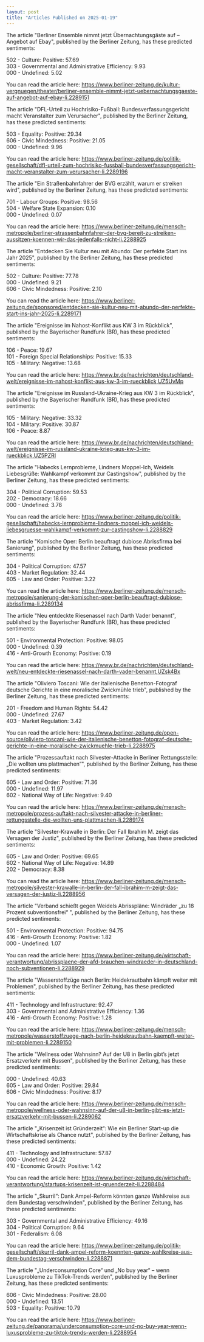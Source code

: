 ```yaml
---
layout: post
title: "Articles Published on 2025-01-19"
---
```

The article "Berliner Ensemble nimmt jetzt Übernachtungsgäste auf – Angebot auf Ebay", published by the Berliner Zeitung, has these predicted sentiments:

502 - Culture: Positive: 57.69  
303 - Governmental and Administrative Efficiency: 9.93  
000 - Undefined: 5.02

You can read the article here: https://www.berliner-zeitung.de/kultur-vergnuegen/theater/berliner-ensemble-nimmt-jetzt-uebernachtungsgaeste-auf-angebot-auf-ebay-li.2289151

The article "DFL-Urteil zu Hochrisiko-Fußball: Bundesverfassungsgericht macht Veranstalter zum Verursacher", published by the Berliner Zeitung, has these predicted sentiments:

503 - Equality: Positive: 29.34  
606 - Civic Mindedness: Positive: 21.05  
000 - Undefined: 9.96

You can read the article here: https://www.berliner-zeitung.de/politik-gesellschaft/dfl-urteil-zum-hochrisiko-fussball-bundesverfassungsgericht-macht-veranstalter-zum-verursacher-li.2289196

The article "Ein Straßenbahnfahrer der BVG erzählt, warum er streiken wird", published by the Berliner Zeitung, has these predicted sentiments:

701 - Labour Groups: Positive: 98.56  
504 - Welfare State Expansion: 0.10  
000 - Undefined: 0.07

You can read the article here: https://www.berliner-zeitung.de/mensch-metropole/berliner-strassenbahnfahrer-der-bvg-bereit-zu-streiken-aussitzen-koennen-wir-das-jedenfalls-nicht-li.2288925

The article "Entdecken Sie Kultur neu mit Abundo: Der perfekte Start ins Jahr 2025", published by the Berliner Zeitung, has these predicted sentiments:

502 - Culture: Positive: 77.78  
000 - Undefined: 9.21  
606 - Civic Mindedness: Positive: 2.10

You can read the article here: https://www.berliner-zeitung.de/sponsored/entdecken-sie-kultur-neu-mit-abundo-der-perfekte-start-ins-jahr-2025-li.2289171

The article "Ereignisse im Nahost-Konflikt aus KW 3 im Rückblick", published by the Bayerischer Rundfunk (BR), has these predicted sentiments:

106 - Peace: 19.67  
101 - Foreign Special Relationships: Positive: 15.33  
105 - Military: Negative: 13.68

You can read the article here: https://www.br.de/nachrichten/deutschland-welt/ereignisse-im-nahost-konflikt-aus-kw-3-im-rueckblick,UZ5UvMp

The article "Ereignisse im Russland-Ukraine-Krieg aus KW 3 im Rückblick", published by the Bayerischer Rundfunk (BR), has these predicted sentiments:

105 - Military: Negative: 33.32  
104 - Military: Positive: 30.87  
106 - Peace: 8.87

You can read the article here: https://www.br.de/nachrichten/deutschland-welt/ereignisse-im-russland-ukraine-krieg-aus-kw-3-im-rueckblick,UZ5PZRI

The article "Habecks Lernprobleme, Lindners Moppel-Ich, Weidels Liebesgrüße: Wahlkampf verkommt zur Castingshow", published by the Berliner Zeitung, has these predicted sentiments:

304 - Political Corruption: 59.53  
202 - Democracy: 18.66  
000 - Undefined: 3.78

You can read the article here: https://www.berliner-zeitung.de/politik-gesellschaft/habecks-lernprobleme-lindners-moppel-ich-weidels-liebesgruesse-wahlkampf-verkommt-zur-castingshow-li.2288829

The article "Komische Oper: Berlin beauftragt dubiose Abrissfirma bei Sanierung", published by the Berliner Zeitung, has these predicted sentiments:

304 - Political Corruption: 47.57  
403 - Market Regulation: 32.44  
605 - Law and Order: Positive: 3.22

You can read the article here: https://www.berliner-zeitung.de/mensch-metropole/sanierung-der-komischen-oper-berlin-beauftragt-dubiose-abrissfirma-li.2289134

The article "Neu entdeckte Riesenassel nach Darth Vader benannt", published by the Bayerischer Rundfunk (BR), has these predicted sentiments:

501 - Environmental Protection: Positive: 98.05  
000 - Undefined: 0.39  
416 - Anti-Growth Economy: Positive: 0.19

You can read the article here: https://www.br.de/nachrichten/deutschland-welt/neu-entdeckte-riesenassel-nach-darth-vader-benannt,UZsk4Bx

The article "Oliviero Toscani: Wie der italienische Benetton-Fotograf deutsche Gerichte in eine moralische Zwickmühle trieb", published by the Berliner Zeitung, has these predicted sentiments:

201 - Freedom and Human Rights: 54.42  
000 - Undefined: 27.67  
403 - Market Regulation: 3.42

You can read the article here: https://www.berliner-zeitung.de/open-source/oliviero-toscani-wie-der-italienische-benetton-fotograf-deutsche-gerichte-in-eine-moralische-zwickmuehle-trieb-li.2288975

The article "Prozessauftakt nach Silvester-Attacke in Berliner Rettungsstelle: „Die wollten uns plattmachen“", published by the Berliner Zeitung, has these predicted sentiments:

605 - Law and Order: Positive: 71.36  
000 - Undefined: 11.97  
602 - National Way of Life: Negative: 9.40

You can read the article here: https://www.berliner-zeitung.de/mensch-metropole/prozess-auftakt-nach-silvester-attacke-in-berliner-rettungsstelle-die-wollten-uns-plattmachen-li.2289174

The article "Silvester-Krawalle in Berlin: Der Fall Ibrahim M. zeigt das Versagen der Justiz", published by the Berliner Zeitung, has these predicted sentiments:

605 - Law and Order: Positive: 69.65  
602 - National Way of Life: Negative: 14.89  
202 - Democracy: 8.38

You can read the article here: https://www.berliner-zeitung.de/mensch-metropole/silvester-krawalle-in-berlin-der-fall-ibrahim-m-zeigt-das-versagen-der-justiz-li.2288956

The article "Verband schießt gegen Weidels Abrisspläne: Windräder „zu 18 Prozent subventionsfrei“ ", published by the Berliner Zeitung, has these predicted sentiments:

501 - Environmental Protection: Positive: 94.75  
416 - Anti-Growth Economy: Positive: 1.82  
000 - Undefined: 1.07

You can read the article here: https://www.berliner-zeitung.de/wirtschaft-verantwortung/abrissplaene-der-afd-brauchen-windraeder-in-deutschland-noch-subventionen-li.2288929

The article "Wasserstoffzüge nach Berlin: Heidekrautbahn kämpft weiter mit Problemen", published by the Berliner Zeitung, has these predicted sentiments:

411 - Technology and Infrastructure: 92.47  
303 - Governmental and Administrative Efficiency: 1.36  
416 - Anti-Growth Economy: Positive: 1.28

You can read the article here: https://www.berliner-zeitung.de/mensch-metropole/wasserstoffzuege-nach-berlin-heidekrautbahn-kaempft-weiter-mit-problemen-li.2289150

The article "Wellness oder Wahnsinn? Auf der U8 in Berlin gibt’s jetzt Ersatzverkehr mit Bussen", published by the Berliner Zeitung, has these predicted sentiments:

000 - Undefined: 40.63  
605 - Law and Order: Positive: 29.84  
606 - Civic Mindedness: Positive: 8.17

You can read the article here: https://www.berliner-zeitung.de/mensch-metropole/wellness-oder-wahnsinn-auf-der-u8-in-berlin-gibt-es-jetzt-ersatzverkehr-mit-bussen-li.2289062

The article "„Krisenzeit ist Gründerzeit“: Wie ein Berliner Start-up die Wirtschaftskrise als Chance nutzt", published by the Berliner Zeitung, has these predicted sentiments:

411 - Technology and Infrastructure: 57.87  
000 - Undefined: 24.22  
410 - Economic Growth: Positive: 1.42

You can read the article here: https://www.berliner-zeitung.de/wirtschaft-verantwortung/startups-krisenzeit-ist-gruenderzeit-li.2288484

The article "„Skurril“: Dank Ampel-Reform könnten ganze Wahlkreise aus dem Bundestag verschwinden", published by the Berliner Zeitung, has these predicted sentiments:

303 - Governmental and Administrative Efficiency: 49.16  
304 - Political Corruption: 9.64  
301 - Federalism: 6.08

You can read the article here: https://www.berliner-zeitung.de/politik-gesellschaft/skurril-dank-ampel-reform-koennten-ganze-wahlkreise-aus-dem-bundestag-verschwinden-li.2288871

The article "„Underconsumption Core“ und „No buy year“ – wenn Luxusprobleme zu TikTok-Trends werden", published by the Berliner Zeitung, has these predicted sentiments:

606 - Civic Mindedness: Positive: 28.00  
000 - Undefined: 13.51  
503 - Equality: Positive: 10.79

You can read the article here: https://www.berliner-zeitung.de/panorama/underconsumption-core-und-no-buy-year-wenn-luxusprobleme-zu-tiktok-trends-werden-li.2288954